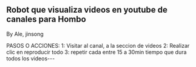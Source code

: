 ## Robot que visualiza videos en youtube de canales para Hombo

By Ale, jinsong

PASOS O ACCIONES:
1: Visitar al canal, a la seccion de videos
2: Realizar clic en reproducir todo
3: repetir cada entre 15 a 30min tiempo que dura todos los videos---